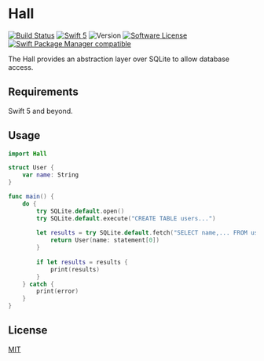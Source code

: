 # Hall

[![Build Status](https://travis-ci.org/wellmart/hall.svg?branch=master)](https://travis-ci.org/wellmart/hall)
[![Swift 5](https://img.shields.io/badge/swift-5-blue.svg)](https://developer.apple.com/swift/)
![Version](https://img.shields.io/badge/version-0.1.0-blue)
[![Software License](https://img.shields.io/badge/license-MIT-blue.svg?style=flat)](LICENSE)
[![Swift Package Manager compatible](https://img.shields.io/badge/swift%20package%20manager-compatible-blue.svg)](https://github.com/apple/swift-package-manager)

The Hall provides an abstraction layer over SQLite to allow database access.

## Requirements

Swift 5 and beyond.

## Usage

```swift
import Hall

struct User {
    var name: String
}

func main() {
    do {
        try SQLite.default.open()
        try SQLite.default.execute("CREATE TABLE users...")
            
        let results = try SQLite.default.fetch("SELECT name,... FROM users") { statement in
            return User(name: statement[0])
        }
            
        if let results = results {
            print(results)
        }
    } catch {
        print(error)
    }
}
```

## License

[MIT](https://choosealicense.com/licenses/mit/)

